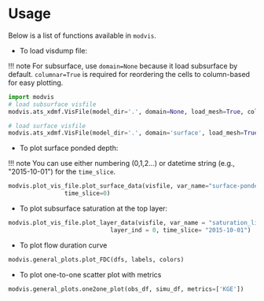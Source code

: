 # Usage

Below is a list of functions available in `modvis`.

- To load visdump file:

!!! note
    For subsurface, use `domain=None` because it load subsurface by default. `columnar=True` is required for reordering the cells to column-based for easy plotting. 

```python
import modvis
# load subsurface visfile
modvis.ats_xdmf.VisFile(model_dir='.', domain=None, load_mesh=True, columnar=True)

# load surface visfile
modvis.ats_xdmf.VisFile(model_dir='.', domain='surface', load_mesh=True)

```

- To plot surface ponded depth:

!!! note
    You can use either numbering (0,1,2...) or datetime string (e.g., "2015-10-01") for the `time_slice`.


```python
modvis.plot_vis_file.plot_surface_data(visfile, var_name="surface-ponded_depth",
				time_slice=0)
```

- To plot subsurface saturation at the top layer:

```python
modvis.plot_vis_file.plot_layer_data(visfile, var_name = "saturation_liquid", 
                             layer_ind = 0, time_slice= "2015-10-01")
```

- To plot flow duration curve

```python
modvis.general_plots.plot_FDC(dfs, labels, colors)
```

- To plot one-to-one scatter plot with metrics

```python
modvis.general_plots.one2one_plot(obs_df, simu_df, metrics=['KGE'])
```
